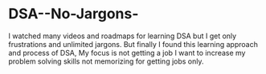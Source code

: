 # DSA--No-Jargons-
I watched many videos and roadmaps for learning DSA but I get only frustrations and unlimited jargons. But finally I found this learning approach and process of DSA, My focus is not getting a job I want to increase my problem solving skills not memorizing for getting jobs only.
